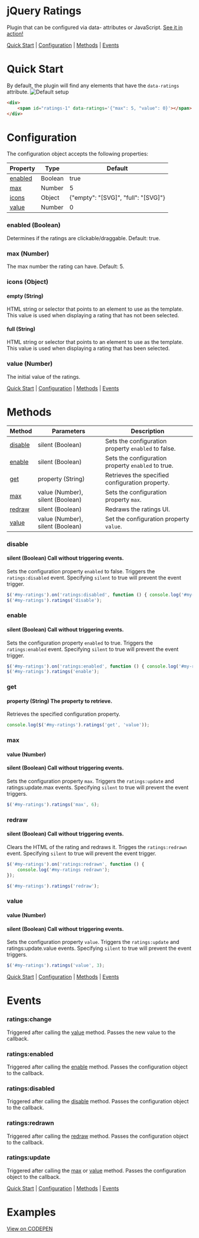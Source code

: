 # jQuery Ratings
Plugin that can be configured via data- attributes or JavaScript.
[See it in action!](http://codepen.io/team/ResourceAmmirati/pen/KNdZWZ)

[Quick Start](#quick-start) | [Configuration](#configuration) | [Methods](#methods) | [Events](#events)

# Quick Start
By default, the plugin will find any elements that have the `data-ratings` attribute.
![Default setup](https://dl.dropboxusercontent.com/s/nyyi14dcfxdgbna/ss.jquery.ratings.png)

```html
<div>
	<span id="ratings-1" data-ratings='{"max": 5, "value": 0}'></span>
</div>
```


# Configuration
The configuration object accepts the following properties:

Property | Type	| Default
---------|------|--------
[enabled](#enabled-boolean)|Boolean|true
[max](#max-number)|Number|5
[icons](#icons-object)|Object|{"empty": "[SVG]", "full": "[SVG]"}
[value](#value-number)|Number|0


### enabled (Boolean)
Determines if the ratings are clickable/draggable. Default: true.

### max (Number)
The max number the rating can have. Default: 5.

### icons (Object)
#### empty (String)
HTML string or selector that points to an element to use as the template. This value is used when displaying a rating that has not been selected.

#### full (String)
HTML string or selector that points to an element to use as the template. This value is used when displaying a rating that has been selected.

### value (Number)
The initial value of the ratings.

[Quick Start](#quick-start) | [Configuration](#configuration) | [Methods](#methods) | [Events](#events)

# Methods
Method | Parameters | Description
-------|------------|-------------
[disable](#disable)|silent (Boolean)|Sets the configuration property `enabled` to false.
[enable](#enable)|silent (Boolean)|Sets the configuration property `enabled` to true.
[get](#get)|property (String)|Retrieves the specified configuration property.
[max](#max)|value (Number), silent (Boolean)|Sets the configuration property `max`.
[redraw](#redraw)|silent (Boolean)|Redraws the ratings UI.
[value](#value)|value (Number), silent (Boolean)|Set the configuration property `value`.


### disable
#### silent (Boolean) Call without triggering events.
Sets the configuration property `enabled` to false. Triggers the `ratings:disabled` event. Specifying `silent` to true will prevent the event trigger.

```javascript
$('#my-ratings').on('ratings:disabled', function () { console.log('#my-ratings disabled'); });
$('#my-ratings').ratings('disable');
```

### enable
#### silent (Boolean) Call without triggering events.
Sets the configuration property `enabled` to true. Triggers the `ratings:enabled` event. Specifying `silent` to true will prevent the event trigger.

```javascript
$('#my-ratings').on('ratings:enabled', function () { console.log('#my-ratings enabled'); });
$('#my-ratings').ratings('enable');
```

### get
#### property (String) The property to retrieve.
Retrieves the specified configuration property.

```javascript
console.log($('#my-ratings').ratings('get', 'value'));
```

### max
#### value (Number)
#### silent (Boolean) Call without triggering events.
Sets the configuration property `max`. Triggers the `ratings:update` and ratings:update.max events. Specifying `silent` to true will prevent the event triggers.

```javascript
$('#my-ratings').ratings('max', 6);
```

### redraw
#### silent (Boolean) Call without triggering events.
Clears the HTML of the rating and redraws it. Trigges the `ratings:redrawn` event. Specifying `silent` to true will prevent the event trigger.

```javascript
$('#my-ratings').on('ratings:redrawn', function () {
	console.log('#my-ratings redrawn');
});

$('#my-ratings').ratings('redraw');
```

### value
#### value (Number)
#### silent (Boolean) Call without triggering events.
Sets the configuration property `value`. Triggers the `ratings:update` and ratings:update.value events. Specifying `silent` to true will prevent the event triggers.


```javascript
$('#my-ratings').ratings('value', 3);
```
[Quick Start](#quick-start) | [Configuration](#configuration) | [Methods](#methods) | [Events](#events)

# Events

### ratings:change
Triggered after calling the [value](#value) method. Passes the new value to the callback.

### ratings:enabled
Triggered after calling the [enable](#enable) method. Passes the configuration object to the callback.

### ratings:disabled
Triggered after calling the [disable](#disable) method. Passes the configuration object to the callback.

### ratings:redrawn
Triggered after calling the [redraw](#redraw) method. Passes the configuration object to the callback.

### ratings:update
Triggered after calling the [max](#max) or [value](#value) method. Passes the configuration object to the callback.

[Quick Start](#quick-start) | [Configuration](#configuration) | [Methods](#methods) | [Events](#events)

# Examples
[View on CODEPEN](http://codepen.io/team/ResourceAmmirati/pen/KNdZWZ)
